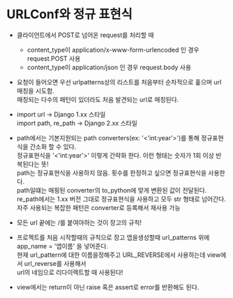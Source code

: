 # URLConf와 정규 표현식

- 클라이언트에서 POST로 넘어온 request를 처리할 때 
    - content_type이 application/x-www-form-urlencoded 인 경우 request.POST 사용
    - content_type이 application/json 인 경우 request.body 사용
    
- 요청이 들어오면 우선 urlpatterns상의 리스트를 처음부터 순차적으로 훑으며 url 매칭을 시도함.
<br>매칭되는 다수의 패턴이 있더라도 처음 발견되는 url로 매칭된다.

- import url -> Django 1.xx 스타일 <br> import path, re_path -> Django 2.xx 스타일 

- path에서는 기본지원되는 path converters(ex: '<'int:year'>')를 통해 정규표현식을 간소화 할 수 있다.
<br>정규표현식을 '<'int:year'>' 이렇게 간략화 한다. 이런 형태는 숫자가 1회 이상 반복된다는 뜻! <br>
path는 정규표현식을 사용하지 않음. 횟수를 한정하고 싶으면 정규표현식을 사용한다.
<br>path일떄는 매핑된 converter의 to_python에 맞게 변환된 값이 전달된다.
<br>re_path에서는 1.xx 버전 그대로 정규표현식을 사용하고 모두 str 형태로 넘어간다.
<br>자주 사용되는 복잡한 패턴은 converter로 등록해서 재사용 가능

- 모든 url 끝에는 /를 붙여야하는 것이 장고의 규칙!

- 프로젝트를 처음 시작할때의 규칙으로 
장고 앱을생성할때 url_patterns 위에 app_name = '앱이름' 을 넣어준다.
<br>현재 url_pattern에 대한 이름을정해주고 URL_REVERSE에서 사용하는데 
view에서 url_reverse를 사용해서<br> url의 네임으로 리다이렉트할 때 사용된다!
- view에서는 return이 아닌 raise 혹은 assert로 error를 반환해도 된다.